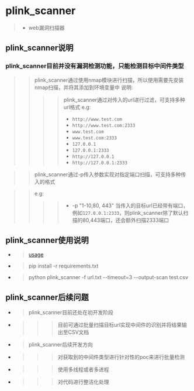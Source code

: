 # plink_scanner
> * web漏洞扫描器


## plink_scanner说明
### plink_scanner目前并没有漏洞检测功能，只能检测目标中间件类型
>> plink_scanner通过使用nmap模块进行扫描，所以使用需要先安装nmap扫描，并将其添加到环境变量中
>> 说明:
>>>> plink_scanner通过对传入的url进行过滤，可支持多种url格式
>>>> e.g:
>>>> * `http://www.test.com`
>>>> * `http://www.test.com:2333`
>>>> * `www.test.com`
>>>> * `www.test.com:2333`
>>>> * `127.0.0.1`
>>>> * `127.0.0.1:2333`
>>>> * `http://127.0.0.1`
>>>> * `http://127.0.0.1:2333`

>> plink_scanner通过-p传入参数实现对指定端口扫描，可支持多种传入的格式

>> e.g:
>>>> * -p "1-10,80, 443"
>> 当传入的目标url已经带有端口，例如`127.0.0.1:2333`，则plink_scanner除了默认扫描的80,443端口，还会额外扫描2333端口


## plink_scanner使用说明
* > [usage](https://github.com/plink-user/plink_scanner/usage.md)
* > pip install -r requirements.txt
* > python plink_scanner -f url.txt --timeout=3 --output-scan test.csv

## plink_scanner后续问题
* > plink_scanner目前还处在初开发阶段
* >>> 目前可通过批量扫描目标url实现中间件的识别并将结果输出至CSV文档
* > plink_scanner后续开发方向
* >>> 对获取到的中间件类型进行针对性的poc来进行批量检测
* >>> 使用多线程或者多进程
* >>> 对代码进行整洁化处理

